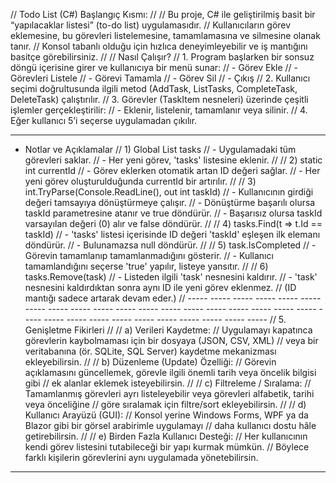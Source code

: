 // Todo List (C#) Başlangıç Kısmı:
//
// Bu proje, C# ile geliştirilmiş basit bir “yapılacaklar listesi” (to-do list) uygulamasıdır. 
// Kullanıcıların görev eklemesine, bu görevleri listelemesine, tamamlamasına ve silmesine olanak tanır.
// Konsol tabanlı olduğu için hızlıca deneyimleyebilir ve iş mantığını basitçe görebilirsiniz.
//
// Nasıl Çalışır?
// 1. Program başlarken bir sonsuz döngü içerisine girer ve kullanıcıya bir menü sunar:
//      - Görev Ekle
//      - Görevleri Listele
//      - Görevi Tamamla
//      - Görev Sil
//      - Çıkış
// 2. Kullanıcı seçimi doğrultusunda ilgili metod (AddTask, ListTasks, CompleteTask, DeleteTask) çalıştırılır.
// 3. Görevler (TaskItem nesneleri) üzerinde çeşitli işlemler gerçekleştirilir:
//      - Eklenir, listelenir, tamamlanır veya silinir.
// 4. Eğer kullanıcı 5’i seçerse uygulamadan çıkılır.
----- ----- ----- ----- ----- ----- ----- ----- ----- ----- ----- ----- ----- ----- ----- ----- ----- ----- ----- ----- ----- ----- ----- ----- ----- ----- ----- ----- ----- ----- 
- Notlar ve Açıklamalar
// 1) Global List<TaskItem> tasks
//    - Uygulamadaki tüm görevleri saklar.
//    - Her yeni görev, 'tasks' listesine eklenir.
//
// 2) static int currentId
//    - Görev eklerken otomatik artan ID değeri sağlar.
//    - Her yeni görev oluşturulduğunda currentId bir artırılır.
//
// 3) int.TryParse(Console.ReadLine(), out int taskId)
//    - Kullanıcının girdiği değeri tamsayıya dönüştürmeye çalışır.
//    - Dönüştürme başarılı olursa taskId parametresine atanır ve true döndürür.
//    - Başarısız olursa taskId varsayılan değeri (0) alır ve false döndürür.
//
// 4) tasks.Find(t => t.Id == taskId)
//    - 'tasks' listesi içerisinde ID değeri 'taskId' eşleşen ilk elemanı döndürür.
//    - Bulunamazsa null döndürür.
//
// 5) task.IsCompleted
//    - Görevin tamamlanıp tamamlanmadığını gösterir.
//    - Kullanıcı tamamlandığını seçerse 'true' yapılır, listeye yansıtır.
//
// 6) tasks.Remove(task)
//    - Listeden ilgili 'task' nesnesini kaldırır.
//    - 'task' nesnesini kaldırdıktan sonra aynı ID ile yeni görev eklenmez.
//      (ID mantığı sadece artarak devam eder.)
// ----- ----- ----- ----- ----- ----- ----- ----- ----- ----- ----- ----- ----- ----- ----- ----- ----- ----- ----- ----- ----- ----- ----- ----- ----- ----- ----- ----- ----- ----- 
// 5. Genişletme Fikirleri
//
// a) Verileri Kaydetme:
//    Uygulamayı kapatınca görevlerin kaybolmaması için bir dosyaya (JSON, CSV, XML) 
//    veya bir veritabanına (ör. SQLite, SQL Server) kaydetme mekanizması ekleyebilirsin.
//
// b) Düzenleme (Update) Özelliği:
//    Görevin açıklamasını güncellemek, görevle ilgili önemli tarih veya öncelik bilgisi gibi
//    ek alanlar eklemek isteyebilirsin.
//
// c) Filtreleme / Sıralama:
//    Tamamlanmış görevleri ayrı listeleyebilir veya görevleri alfabetik, tarihi veya önceliğine
//    göre sıralamak için filtre/sort ekleyebilirsin.
//
// d) Kullanıcı Arayüzü (GUI):
//    Konsol yerine Windows Forms, WPF ya da Blazor gibi bir görsel arabirimle uygulamayı
//    daha kullanıcı dostu hâle getirebilirsin.
//
// e) Birden Fazla Kullanıcı Desteği:
//    Her kullanıcının kendi görev listesini tutabileceği bir yapı kurmak mümkün.
//    Böylece farklı kişilerin görevlerini aynı uygulamada yönetebilirsin.
----- ----- ----- ----- ----- ----- ----- ----- ----- ----- ----- ----- ----- ----- ----- ----- ----- ----- ----- ----- ----- ----- ----- ----- ----- ----- ----- ----- ----- ----- 

